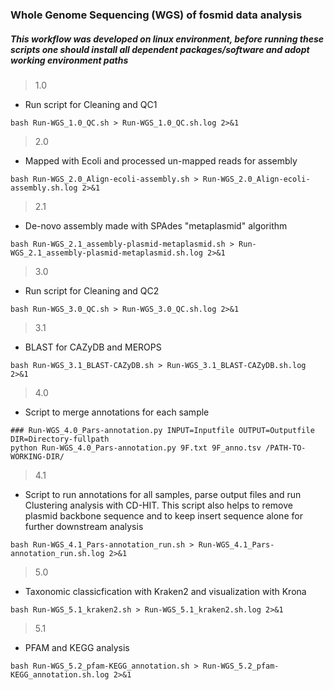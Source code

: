 
### Whole Genome Sequencing (WGS) of fosmid data analysis


##### This workflow was developed on linux environment, before running these scripts one should install all dependent packages/software and adopt working environment paths


> 1.0 
* Run script for Cleaning and QC1

```
bash Run-WGS_1.0_QC.sh > Run-WGS_1.0_QC.sh.log 2>&1
```

> 2.0 
* Mapped with Ecoli and processed un-mapped reads for assembly

```
bash Run-WGS_2.0_Align-ecoli-assembly.sh > Run-WGS_2.0_Align-ecoli-assembly.sh.log 2>&1
```

> 2.1 
* De-novo assembly made with SPAdes "metaplasmid" algorithm 

```
bash Run-WGS_2.1_assembly-plasmid-metaplasmid.sh > Run-WGS_2.1_assembly-plasmid-metaplasmid.sh.log 2>&1
```
 
> 3.0 
* Run script for Cleaning and QC2

```
bash Run-WGS_3.0_QC.sh > Run-WGS_3.0_QC.sh.log 2>&1
```

> 3.1 
* BLAST for CAZyDB and MEROPS

```
bash Run-WGS_3.1_BLAST-CAZyDB.sh > Run-WGS_3.1_BLAST-CAZyDB.sh.log 2>&1
```

> 4.0 
* Script to merge annotations for each sample

```
### Run-WGS_4.0_Pars-annotation.py INPUT=Inputfile OUTPUT=Outputfile DIR=Directory-fullpath
python Run-WGS_4.0_Pars-annotation.py 9F.txt 9F_anno.tsv /PATH-TO-WORKING-DIR/
```

> 4.1 
* Script to run annotations for all samples, parse output files and run Clustering analysis with CD-HIT. This script also helps to remove plasmid backbone sequence and to keep insert sequence alone for further downstream analysis

```
bash Run-WGS_4.1_Pars-annotation_run.sh > Run-WGS_4.1_Pars-annotation_run.sh.log 2>&1
```

> 5.0 
* Taxonomic classicfication with Kraken2 and visualization with Krona

```
bash Run-WGS_5.1_kraken2.sh > Run-WGS_5.1_kraken2.sh.log 2>&1
```

> 5.1 
* PFAM and KEGG analysis

```
bash Run-WGS_5.2_pfam-KEGG_annotation.sh > Run-WGS_5.2_pfam-KEGG_annotation.sh.log 2>&1
```

